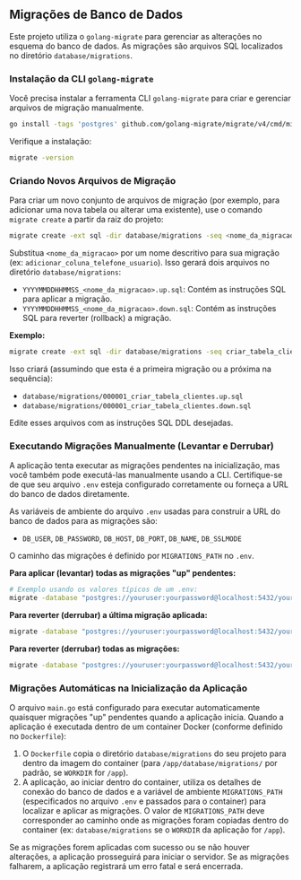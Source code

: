 ## Migrações de Banco de Dados

Este projeto utiliza o `golang-migrate` para gerenciar as alterações no esquema do banco de dados. As migrações são arquivos SQL localizados no diretório `database/migrations`.

### Instalação da CLI `golang-migrate`

Você precisa instalar a ferramenta CLI `golang-migrate` para criar e gerenciar arquivos de migração manualmente.

```bash
go install -tags 'postgres' github.com/golang-migrate/migrate/v4/cmd/migrate@latest
```

Verifique a instalação:
```bash
migrate -version
```

### Criando Novos Arquivos de Migração

Para criar um novo conjunto de arquivos de migração (por exemplo, para adicionar uma nova tabela ou alterar uma existente), use o comando `migrate create` a partir da raiz do projeto:

```bash
migrate create -ext sql -dir database/migrations -seq <nome_da_migracao>
```

Substitua `<nome_da_migracao>` por um nome descritivo para sua migração (ex: `adicionar_coluna_telefone_usuario`). Isso gerará dois arquivos no diretório `database/migrations`:

*   `YYYYMMDDHHMMSS_<nome_da_migracao>.up.sql`: Contém as instruções SQL para aplicar a migração.
*   `YYYYMMDDHHMMSS_<nome_da_migracao>.down.sql`: Contém as instruções SQL para reverter (rollback) a migração.

**Exemplo:**
```bash
migrate create -ext sql -dir database/migrations -seq criar_tabela_clientes
```
Isso criará (assumindo que esta é a primeira migração ou a próxima na sequência):
*   `database/migrations/000001_criar_tabela_clientes.up.sql`
*   `database/migrations/000001_criar_tabela_clientes.down.sql`

Edite esses arquivos com as instruções SQL DDL desejadas.

### Executando Migrações Manualmente (Levantar e Derrubar)

A aplicação tenta executar as migrações pendentes na inicialização, mas você também pode executá-las manualmente usando a CLI. Certifique-se de que seu arquivo `.env` esteja configurado corretamente ou forneça a URL do banco de dados diretamente.

As variáveis de ambiente do arquivo `.env` usadas para construir a URL do banco de dados para as migrações são:
*   `DB_USER`, `DB_PASSWORD`, `DB_HOST`, `DB_PORT`, `DB_NAME`, `DB_SSLMODE`

O caminho das migrações é definido por `MIGRATIONS_PATH` no `.env`.

**Para aplicar (levantar) todas as migrações "up" pendentes:**
```bash
# Exemplo usando os valores típicos de um .env:
migrate -database "postgres://youruser:yourpassword@localhost:5432/yourdbname?sslmode=disable" -path database/migrations up
```

**Para reverter (derrubar) a última migração aplicada:**
```bash
migrate -database "postgres://youruser:yourpassword@localhost:5432/yourdbname?sslmode=disable" -path database/migrations down 1
```

**Para reverter (derrubar) todas as migrações:**
```bash
migrate -database "postgres://youruser:yourpassword@localhost:5432/yourdbname?sslmode=disable" -path database/migrations down -all
```

### Migrações Automáticas na Inicialização da Aplicação

O arquivo `main.go` está configurado para executar automaticamente quaisquer migrações "up" pendentes quando a aplicação inicia.
Quando a aplicação é executada dentro de um container Docker (conforme definido no `Dockerfile`):
1.  O `Dockerfile` copia o diretório `database/migrations` do seu projeto para dentro da imagem do container (para `/app/database/migrations/` por padrão, se `WORKDIR` for `/app`).
2.  A aplicação, ao iniciar dentro do container, utiliza os detalhes de conexão do banco de dados e a variável de ambiente `MIGRATIONS_PATH` (especificados no arquivo `.env` e passados para o container) para localizar e aplicar as migrações. O valor de `MIGRATIONS_PATH` deve corresponder ao caminho onde as migrações foram copiadas dentro do container (ex: `database/migrations` se o `WORKDIR` da aplicação for `/app`).

Se as migrações forem aplicadas com sucesso ou se não houver alterações, a aplicação prosseguirá para iniciar o servidor. Se as migrações falharem, a aplicação registrará um erro fatal e será encerrada.
